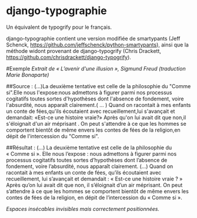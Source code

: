 django-typographie
==================

Un équivalent de typogrify pour le français.

django-typographie contient une version modifiée de smartypants (Jeff Schenck, https://github.com/jeffschenck/python-smartypants), ainsi que la méthode widont provenant de django-typogrify  (Chris Drackett, https://github.com/chrisdrackett/django-typogrify).

#Exemple 
*Extrait de « L’avenir d'une illusion », Sigmund Freud (traduction Marie Bonaparte)*

##Source :
(...)La deuxième tentative est celle de la philosophie du "Comme si".Elle nous l'expose:nous admettons à figurer parmi nos processus cogitatifs toutes sortes d'hypothèses dont l'absence de fondement, voire l'absurdité, nous apparaît clairement.( ... ) Quand on racontait à mes enfants un conte de fées,qu'ils écoutaient avec recueillement,lui s'avançait et demandait: «Est-ce une histoire vraie?» Après qu'on lui avait dit que non,il s'éloignait d'un air méprisant . On peut s'attendre à ce que les hommes se comportent bientôt de même envers les contes de fées de la religion,en dépit de l'intercession du "Comme si".

##Résultat :
(…) La deuxième tentative est celle de la philosophie du « Comme si ». Elle nous l’expose : nous admettons à figurer parmi nos processus cogitatifs toutes sortes d’hypothèses dont l’absence de fondement, voire l’absurdité, nous apparaît clairement. (…) Quand on racontait à mes enfants un conte de fées, qu’ils écoutaient avec recueillement, lui s’avançait et demandait : « Est-ce une histoire vraie ? » Après qu’on lui avait dit que non, il s’éloignait d’un air méprisant. On peut s’attendre à ce que les hommes se comportent bientôt de même envers les contes de fées de la religion, en dépit de l’intercession du « Comme si ». 

*Espaces insécables invisibles mais correctement positionnées.*